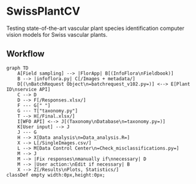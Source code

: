 # SwissPlantCV
Testing state-of-the-art vascular plant species identification computer vision models for Swiss vascular plants.

## Workflow
```mermaid
graph TD
    A[Field sampling] --> |FlorApp| B[(InfoFlora\nFieldbook)]
    B --> |infoflora.py| C[/Images + metadata/]
    D[(\nBatchRequest Object\n=batchrequest_v102.py=)] <--> E[Plant ID\nservice API]
    C --> D
    D --> F[/Responses.xlsx/]
    F --- G[" "]
    G --- T["taxonomy.py"]
    T --> H[/Final.xlsx/]
    I[WFO API] <--> J[(Taxonomy\nDatabase\n=taxonomy.py=)]
    K[User input] --> J
    J --- G
    H --> X[Data analysis\n=Data_analysis.R=]
    X --> L[/SingleImages.csv/]
    L --> M[Data Control Center\n=Check_misclassifications.py=]
    M --> J
    M --> |Fix responses\nmanually if\nnecessary| D
    M --> |User action:\nEdit if necessary| B
    X --> Z[/Results\nPlots, Statistics/]
classDef empty width:0px,height:0px;
```
